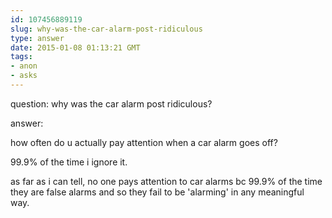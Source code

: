 ```yaml
---
id: 107456889119
slug: why-was-the-car-alarm-post-ridiculous
type: answer
date: 2015-01-08 01:13:21 GMT
tags:
- anon
- asks
---
```

question: why was the car alarm post ridiculous?

answer: <p>how often do u actually pay attention when a car alarm goes off?</p>
<p>99.9% of the time i ignore it.</p>
<p>as far as i can tell, no one pays attention to car alarms bc 99.9% of the time they are false alarms and so they fail to be 'alarming' in any meaningful way.</p>